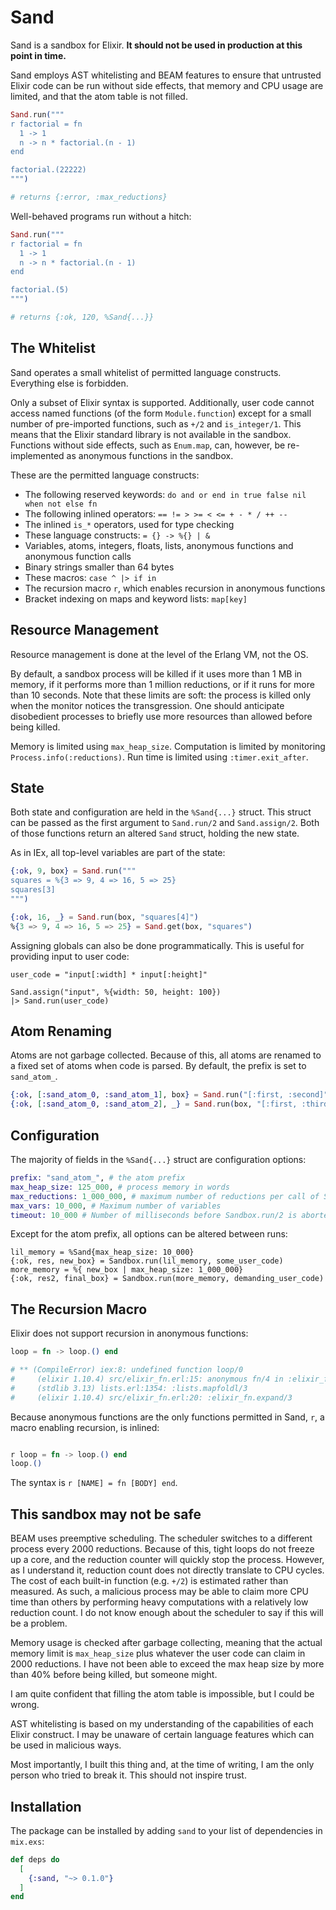 # Sand

Sand is a sandbox for Elixir. **It should not be used in production at this point in time.**

Sand employs AST whitelisting and BEAM features to ensure that untrusted Elixir code can be run without side effects, that memory and CPU usage are limited, and that the atom table is not filled.

```elixir
Sand.run("""
r factorial = fn
  1 -> 1
  n -> n * factorial.(n - 1)
end

factorial.(22222)
""")

# returns {:error, :max_reductions}
```

Well-behaved programs run without a hitch:

```elixir
Sand.run("""
r factorial = fn
  1 -> 1
  n -> n * factorial.(n - 1)
end

factorial.(5)
""")

# returns {:ok, 120, %Sand{...}}
```

## The Whitelist

Sand operates a small whitelist of permitted language constructs. Everything else is forbidden.

Only a subset of Elixir syntax is supported. Additionally, user code cannot access named functions (of the form `Module.function`) except for a small number of pre-imported functions, such as `+/2` and `is_integer/1`. This means that the Elixir standard library is not available in the sandbox. Functions without side effects, such as `Enum.map`, can, however, be re-implemented as anonymous functions in the sandbox.

These are the permitted language constructs:

- The following reserved keywords: `do and or end in true false nil when not else fn` 
- The following inlined operators: `== != > >= < <= + - * / ++ --`
- The inlined `is_*` operators, used for type checking
- These language constructs: `= {} -> %{} | &`
- Variables, atoms, integers, floats, lists, anonymous functions and anonymous function calls
- Binary strings smaller than 64 bytes
- These macros: `case ^ |> if in` 
- The recursion macro `r`, which enables recursion in anonymous functions
- Bracket indexing on maps and keyword lists: `map[key]` 

## Resource Management

Resource management is done at the level of the Erlang VM, not the OS.

By default, a sandbox process will be killed if it uses more than 1 MB in memory, if it performs more than 1 million reductions, or if it runs for more than 10 seconds. Note that these limits are soft: the process is killed only when the monitor notices the transgression. One should anticipate disobedient processes to briefly use more resources than allowed before being killed.

Memory is limited using `max_heap_size`. Computation is limited by monitoring `Process.info(:reductions)`. Run time is limited using `:timer.exit_after`.

## State

Both state and configuration are held in the `%Sand{...}` struct. This struct can be passed as the first argument to `Sand.run/2` and `Sand.assign/2`. Both of those functions return an altered `Sand` struct, holding the new state.

As in IEx, all top-level variables are part of the state:

```elixir
{:ok, 9, box} = Sand.run("""
squares = %{3 => 9, 4 => 16, 5 => 25}
squares[3]
""")

{:ok, 16, _} = Sand.run(box, "squares[4]")
%{3 => 9, 4 => 16, 5 => 25} = Sand.get(box, "squares")
```

Assigning globals can also be done programmatically. This is useful for providing input to user code:

```
user_code = "input[:width] * input[:height]"

Sand.assign("input", %{width: 50, height: 100})
|> Sand.run(user_code)
```

## Atom Renaming

Atoms are not garbage collected. Because of this, all atoms are renamed to a fixed set of atoms when code is parsed. By default, the prefix is set to `sand_atom_`.

```elixir
{:ok, [:sand_atom_0, :sand_atom_1], box} = Sand.run("[:first, :second]")
{:ok, [:sand_atom_0, :sand_atom_2], _} = Sand.run(box, "[:first, :third]")
```

## Configuration

The majority of fields in the `%Sand{...}` struct are configuration options:

```elixir
prefix: "sand_atom_", # the atom prefix
max_heap_size: 125_000, # process memory in words
max_reductions: 1_000_000, # maximum number of reductions per call of Sandbox.run/2
max_vars: 10_000, # Maximum number of variables
timeout: 10_000 # Number of milliseconds before Sandbox.run/2 is aborted
```

Except for the atom prefix, all options can be altered between runs:

```
lil_memory = %Sand{max_heap_size: 10_000}
{:ok, res, new_box} = Sandbox.run(lil_memory, some_user_code)
more_memory = %{ new_box | max_heap_size: 1_000_000}
{:ok, res2, final_box} = Sandbox.run(more_memory, demanding_user_code)
```

## The Recursion Macro

Elixir does not support recursion in anonymous functions:

```elixir
loop = fn -> loop.() end

# ** (CompileError) iex:8: undefined function loop/0
#     (elixir 1.10.4) src/elixir_fn.erl:15: anonymous fn/4 in :elixir_fn.expand/3
#     (stdlib 3.13) lists.erl:1354: :lists.mapfoldl/3
#     (elixir 1.10.4) src/elixir_fn.erl:20: :elixir_fn.expand/3
```

Because anonymous functions are the only functions permitted in Sand, `r`, a macro enabling recursion, is inlined:

```elixir

r loop = fn -> loop.() end
loop.()
```

The syntax is `r [NAME] = fn [BODY] end`.

## This sandbox may not be safe

BEAM uses preemptive scheduling. The scheduler switches to a different process every 2000 reductions. Because of this, tight loops do not freeze up a core, and the reduction counter will quickly stop the process. However, as I understand it, reduction count does not directly translate to CPU cycles. The cost of each built-in function (e.g. `+/2`) is estimated rather than measured. As such, a malicious process may be able to claim more CPU time than others by performing heavy computations with a relatively low reduction count. I do not know enough about the scheduler to say if this will be a problem.

Memory usage is checked after garbage collecting, meaning that the actual memory limit is `max_heap_size` plus whatever the user code can claim in 2000 reductions. I have not been able to exceed the max heap size by more than 40% before being killed, but someone might.

I am quite confident that filling the atom table is impossible, but I could be wrong.

AST whitelisting is based on my understanding of the capabilities of each Elixir construct. I may be unaware of certain language features which can be used in malicious ways.

Most importantly, I built this thing and, at the time of writing, I am the only person who tried to break it. This should not inspire trust.

## Installation

The package can be installed by adding `sand` to your list of dependencies in `mix.exs`:

```elixir
def deps do
  [
    {:sand, "~> 0.1.0"}
  ]
end
```
